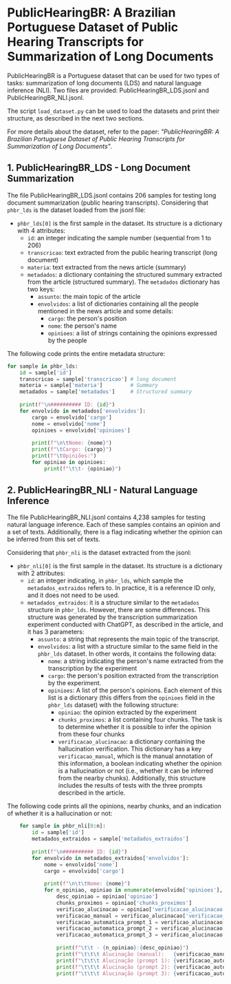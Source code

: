 # PublicHearingBR: A Brazilian Portuguese Dataset of Public Hearing Transcripts for Summarization of Long Documents

PublicHearingBR is a Portuguese dataset that can be used for two types of tasks: summarization of long documents (LDS) and natural language inference (NLI). Two files are provided: PublicHearingBR_LDS.jsonl and PublicHearingBR_NLI.jsonl.

The script `load_dataset.py` can be used to load the datasets and print their structure, as described in the next two sections.

For more details about the dataset, refer to the paper: _"PublicHearingBR: A Brazilian Portuguese Dataset of Public Hearing Transcripts for Summarization of Long Documents"_.

## 1. PublicHearingBR_LDS - Long Document Summarization

The file PublicHearingBR_LDS.jsonl contains 206 samples for testing long document summarization (public hearing transcripts). Considering that `phbr_lds` is the dataset loaded from the jsonl file:

- `phbr_lds[0]` is the first sample in the dataset. Its structure is a dictionary with 4 attributes:
    - `id`: an integer indicating the sample number (sequential from 1 to 206)
    - `transcricao`: text extracted from the public hearing transcript (long document)
    - `materia`: text extracted from the news article (summary)
    - `metadados`: a dictionary containing the structured summary extracted from the article (structured summary). The `metadados` dictionary has two keys:
        - `assunto`: the main topic of the article
        - `envolvidos`: a list of dictionaries containing all the people mentioned in the news article and some details:
            - `cargo`: the person's position
            - `nome`: the person's name
            - `opinioes`: a list of strings containing the opinions expressed by the people

The following code prints the entire metadata structure:

```python
for sample in phbr_lds:
    id = sample['id']
    transcricao = sample['transcricao'] # long document
    materia = sample['materia']         # Summary
    metadados = sample['metadados']     # Structured summary
    
    print(f"\n########## ID: {id}")
    for envolvido in metadados['envolvidos']:
        cargo = envolvido['cargo']
        nome = envolvido['nome']
        opinioes = envolvido['opinioes']
        
        print(f"\n\tNome: {nome}")
        print(f"\tCargo: {cargo}")
        print(f"\tOpiniões:")
        for opiniao in opinioes:
            print(f"\t\t- {opiniao}")
```
			
## 2. PublicHearingBR_NLI - Natural Language Inference

The file PublicHearingBR_NLI.jsonl contains 4,238 samples for testing natural language inference. Each of these samples contains an opinion and a set of texts. Additionally, there is a flag indicating whether the opinion can be inferred from this set of texts.

Considering that `phbr_nli` is the dataset extracted from the jsonl:

- `phbr_nli[0]` is the first sample in the dataset. Its structure is a dictionary with 2 attributes:
    - `id`: an integer indicating, in `phbr_lds`, which sample the `metadados_extraidos` refers to. In practice, it is a reference ID only, and it does not need to be used.
    - `metadados_extraidos`: it is a structure similar to the `metadados` structure in `phbr_lds`. However, there are some differences. This structure was generated by the transcription summarization experiment conducted with ChatGPT, as described in the article, and it has 3 parameters:
        - `assunto`: a string that represents the main topic of the transcript.
        - `envolvidos`: a list with a structure similar to the same field in the `phbr_lds` dataset. In other words, it contains the following data:
            - `nome`: a string indicating the person's name extracted from the transcription by the experiment
            - `cargo`: the person's position extracted from the transcription by the experiment.
            - `opinioes`: A list of the person's opinions. Each element of this list is a dictionary (this differs from the `opinioes` field in the `phbr_lds` dataset) with the following structure:
                - `opiniao`: the opinion extracted by the experiment
                - `chunks_proximos`: a list containing four chunks. The task is to determine whether it is possible to infer the opinion from these four chunks
                - `verificacao_alucinacao`: a dictionary containing the hallucination verification. This dictionary has a key `verificacao_manual`, which is the manual annotation of this information, a boolean indicating whether the opinion is a hallucination or not (i.e., whether it can be inferred from the nearby chunks). Additionally, this structure includes the results of tests with the three prompts described in the article.

The following code prints all the opinions, nearby chunks, and an indication of whether it is a hallucination or not:

```python
    for sample in phbr_nli[0:n]:
        id = sample['id']
        metadados_extraidos = sample['metadados_extraidos']
        
        print(f"\n########## ID: {id}")
        for envolvido in metadados_extraidos['envolvidos']:
            nome = envolvido['nome']
            cargo = envolvido['cargo']
            
            print(f"\n\t\tNome: {nome}")
            for n_opiniao, opiniao in enumerate(envolvido['opinioes'], 1):
                desc_opiniao = opiniao['opiniao']
                chunks_proximos = opiniao['chunks_proximos']
                verificao_alucinacao = opiniao['verificacao_alucinacao']
                verificacao_manual = verificao_alucinacao['verificacao_manual']
                verificacao_automatica_prompt_1 = verificao_alucinacao['prompt_1_gpt-4o-mini-2024-07-18']['alucinacao']
                verificacao_automatica_prompt_2 = verificao_alucinacao['prompt_2_gpt-4o-mini-2024-07-18']['alucinacao']
                verificacao_automatica_prompt_3 = verificao_alucinacao['prompt_3_gpt-4o-mini-2024-07-18']['alucinacao']
                
                print(f"\t\t - {n_opiniao}:{desc_opiniao}")
                print(f"\t\t\t Alucinação (manual):   {verificacao_manual}")
                print(f"\t\t\t Alucinação (prompt 1): {verificacao_automatica_prompt_1}")
                print(f"\t\t\t Alucinação (prompt 2): {verificacao_automatica_prompt_2}")
                print(f"\t\t\t Alucinação (prompt 3): {verificacao_automatica_prompt_3}")
```